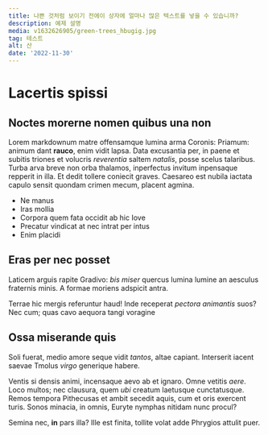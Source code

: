 ```yaml
---
title: 나쁜 것처럼 보이기 전에이 상자에 얼마나 많은 텍스트를 넣을 수 있습니까?
description: 예제 설명
media: v1632626905/green-trees_hbugig.jpg
tag: 테스트
alt: 산
date: '2022-11-30'
---
```


# Lacertis spissi

## Noctes morerne nomen quibus una non

Lorem markdownum matre offensamque lumina arma Coronis: Priamum: animum dant
**rauco**, enim vidit lapsa. Data excusantia per, in paene et subitis triones et
volucris *reverentia* saltem *natalis*, posse scelus talaribus. Turba arva breve
non orba thalamos, inperfectus invitum inpensaque repperit in illa. Et dedit
tollere coniecit graves. Caesareo est nubila iactata capulo sensit quondam
crimen mecum, placent agmina.

- Ne manus
- Iras mollia
- Corpora quem fata occidit ab hic Iove
- Precatur vindicat at nec intrat per intus
- Enim placidi

## Eras per nec posset

Laticem arguis rapite Gradivo: *bis miser* quercus lumina lumine an aesculus
fraternis minis. A formae moriens adspicit antra.

Terrae hic mergis referuntur haud! Inde receperat *pectora animantis* suos? Nec
cum; quas cavo aequora tangi voragine

## Ossa miserande quis

Soli fuerat, medio amore seque vidit *tantos*, altae capiant. Interserit iacent
saevae Tmolus *virgo* generique
habere.

Ventis si densis animi, incensaque aevo ab et ignaro. Omne vetitis *aere*. Loco
multos; nec clausura, quem *ubi* creatum laetusque cunctatusque. Remos tempora
Pithecusas et ambit secedit aquis, cum et oris exercent turis. Sonos minacia, in
omnis, Euryte nymphas nitidam nunc procul?

Semina nec, **in** pars illa? Ille est finita, tollite volat adde Phrygios
attulit puer.